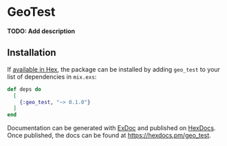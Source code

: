 # GeoTest

**TODO: Add description**

## Installation

If [available in Hex](https://hex.pm/docs/publish), the package can be installed
by adding `geo_test` to your list of dependencies in `mix.exs`:

```elixir
def deps do
  [
    {:geo_test, "~> 0.1.0"}
  ]
end
```

Documentation can be generated with [ExDoc](https://github.com/elixir-lang/ex_doc)
and published on [HexDocs](https://hexdocs.pm). Once published, the docs can
be found at <https://hexdocs.pm/geo_test>.

